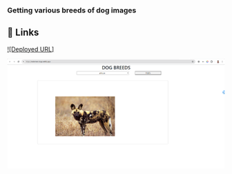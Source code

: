 ### Getting various breeds of dog images


## 🔗 Links
[![Deployed URL]](https://extremes-dogs.netlify.app/)

![Home Page](image.png)
